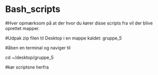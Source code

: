 # Bash_scripts

#Hver opmærksom på at der hvor du kører disse scripts fra vil der blive oprettet mapper.

#Udpak zip filen til Desktop i en mappe kaldet: gruppe_5

#åben en terminal og naviger til

cd ~/desktop/gruppe_5
  
#kør scriptsne herfra
